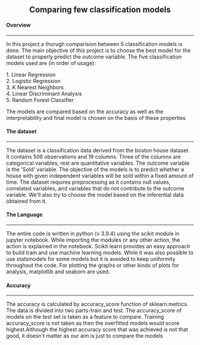 <h2 align="center">Comparing few classification models</h1>
<h4 align="left">Overview</h4>
<hr>
<p align="left"> In this project a thorugh comparision between 5 classification models is done. The main objective of this project is to choose the best model for the dataset to properly predict the outcome variable. The five classification models used are (in order of usage):</p>
1. Linear Regression<br />
2. Logistic Regression<br />
3. K Nearest Neighbors<br />
4. Linear Discriminant Analysis<br />
5. Random Forest Classifier<br />
<p align="left"> The models are compared based on the accuracy as well as the interpretability and final model is chosen on the basis of these properties</p>
<h4 align="left"> The dataset</h4>
<hr>
<p align="left">The dataset is a classification data derived from the boston house dataset. It contains 506 observations and 19 columns. Three of the columns are categorical variables, rest are quantitative variables. The outcome variable is the 'Sold' variable. The objective of the models is to predict whether a house with given independent variables will be sold within a fixed amount of time. The dataset requires preprocessing as it contains null values, correlated variables, and variables that do not contribute to the outcome variable. We'll also try to choose the model based on the inferential data obtained from it.</p>
<h4 align="left">The Language</h4>
<hr>
 <p align="left">The entire code is written in python (v 3.9.4) using the scikit module in jupyter notebook. While importing the modules or any other action, the action is explained in the notebook. Scikit learn provides an easy approach to build train and use machine learning models. While it was also possible to use statsmodels for some models but it is avoided to keep uniformity throughout the code. For plotting the graphs or other kinds of plots for analysis, matplotlib and seaborn are used.</p>
 <h4 align="left">Accuracy</h4>
<hr>
 <p align="left"> The accuracy is calculated by accuracy_score function of sklearn.metrics. The data is divided into two parts-train and test. The accuracy_score of models on the test set is taken as a feature to compare. Training accuracy_score is not taken as then the overfitted models would score highest.Although the highest accuracy score that was achieved is not that good, it doesn't matter as our aim is just to compare the models</p>
